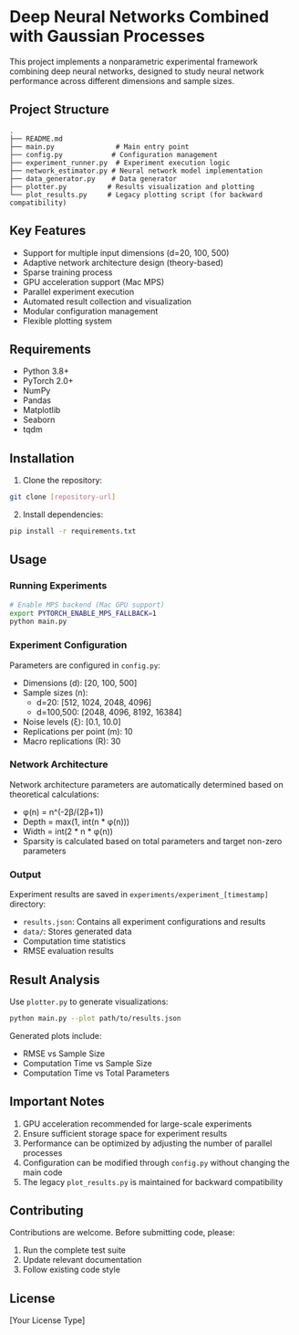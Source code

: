 # Deep Neural Networks Combined with Gaussian Processes

This project implements a nonparametric experimental framework combining deep neural networks, designed to study neural network performance across different dimensions and sample sizes.

## Project Structure

```
.
├── README.md
├── main.py               # Main entry point
├── config.py            # Configuration management
├── experiment_runner.py  # Experiment execution logic
├── network_estimator.py # Neural network model implementation
├── data_generator.py    # Data generator
├── plotter.py          # Results visualization and plotting
└── plot_results.py     # Legacy plotting script (for backward compatibility)
```

## Key Features

- Support for multiple input dimensions (d=20, 100, 500)
- Adaptive network architecture design (theory-based)
- Sparse training process
- GPU acceleration support (Mac MPS)
- Parallel experiment execution
- Automated result collection and visualization
- Modular configuration management
- Flexible plotting system

## Requirements

- Python 3.8+
- PyTorch 2.0+
- NumPy
- Pandas
- Matplotlib
- Seaborn
- tqdm

## Installation

1. Clone the repository:
```bash
git clone [repository-url]
```

2. Install dependencies:
```bash
pip install -r requirements.txt
```

## Usage

### Running Experiments

```bash
# Enable MPS backend (Mac GPU support)
export PYTORCH_ENABLE_MPS_FALLBACK=1
python main.py
```

### Experiment Configuration

Parameters are configured in `config.py`:

- Dimensions (d): [20, 100, 500]
- Sample sizes (n): 
  - d=20: [512, 1024, 2048, 4096]
  - d=100,500: [2048, 4096, 8192, 16384]
- Noise levels (ξ): [0.1, 10.0]
- Replications per point (m): 10
- Macro replications (R): 30

### Network Architecture

Network architecture parameters are automatically determined based on theoretical calculations:

- φ(n) = n^(-2β/(2β+1))
- Depth = max(1, int(n * φ(n)))
- Width = int(2 * n * φ(n))
- Sparsity is calculated based on total parameters and target non-zero parameters

### Output

Experiment results are saved in `experiments/experiment_[timestamp]` directory:
- `results.json`: Contains all experiment configurations and results
- `data/`: Stores generated data
- Computation time statistics
- RMSE evaluation results

## Result Analysis

Use `plotter.py` to generate visualizations:
```bash
python main.py --plot path/to/results.json
```

Generated plots include:
- RMSE vs Sample Size
- Computation Time vs Sample Size
- Computation Time vs Total Parameters

## Important Notes

1. GPU acceleration recommended for large-scale experiments
2. Ensure sufficient storage space for experiment results
3. Performance can be optimized by adjusting the number of parallel processes
4. Configuration can be modified through `config.py` without changing the main code
5. The legacy `plot_results.py` is maintained for backward compatibility

## Contributing

Contributions are welcome. Before submitting code, please:
1. Run the complete test suite
2. Update relevant documentation
3. Follow existing code style

## License

[Your License Type] 